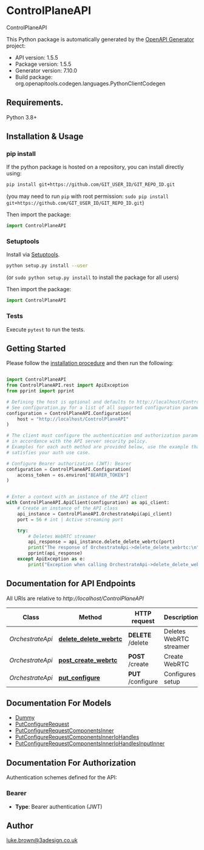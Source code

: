 # ControlPlaneAPI
ControlPlaneAPI

This Python package is automatically generated by the [OpenAPI Generator](https://openapi-generator.tech) project:

- API version: 1.5.5
- Package version: 1.5.5
- Generator version: 7.10.0
- Build package: org.openapitools.codegen.languages.PythonClientCodegen

## Requirements.

Python 3.8+

## Installation & Usage
### pip install

If the python package is hosted on a repository, you can install directly using:

```sh
pip install git+https://github.com/GIT_USER_ID/GIT_REPO_ID.git
```
(you may need to run `pip` with root permission: `sudo pip install git+https://github.com/GIT_USER_ID/GIT_REPO_ID.git`)

Then import the package:
```python
import ControlPlaneAPI
```

### Setuptools

Install via [Setuptools](http://pypi.python.org/pypi/setuptools).

```sh
python setup.py install --user
```
(or `sudo python setup.py install` to install the package for all users)

Then import the package:
```python
import ControlPlaneAPI
```

### Tests

Execute `pytest` to run the tests.

## Getting Started

Please follow the [installation procedure](#installation--usage) and then run the following:

```python

import ControlPlaneAPI
from ControlPlaneAPI.rest import ApiException
from pprint import pprint

# Defining the host is optional and defaults to http://localhost/ControlPlaneAPI
# See configuration.py for a list of all supported configuration parameters.
configuration = ControlPlaneAPI.Configuration(
    host = "http://localhost/ControlPlaneAPI"
)

# The client must configure the authentication and authorization parameters
# in accordance with the API server security policy.
# Examples for each auth method are provided below, use the example that
# satisfies your auth use case.

# Configure Bearer authorization (JWT): Bearer
configuration = ControlPlaneAPI.Configuration(
    access_token = os.environ["BEARER_TOKEN"]
)


# Enter a context with an instance of the API client
with ControlPlaneAPI.ApiClient(configuration) as api_client:
    # Create an instance of the API class
    api_instance = ControlPlaneAPI.OrchestrateApi(api_client)
    port = 56 # int | Active streaming port

    try:
        # Deletes WebRTC streamer
        api_response = api_instance.delete_delete_webrtc(port)
        print("The response of OrchestrateApi->delete_delete_webrtc:\n")
        pprint(api_response)
    except ApiException as e:
        print("Exception when calling OrchestrateApi->delete_delete_webrtc: %s\n" % e)

```

## Documentation for API Endpoints

All URIs are relative to *http://localhost/ControlPlaneAPI*

Class | Method | HTTP request | Description
------------ | ------------- | ------------- | -------------
*OrchestrateApi* | [**delete_delete_webrtc**](docs/OrchestrateApi.md#delete_delete_webrtc) | **DELETE** /delete | Deletes WebRTC streamer
*OrchestrateApi* | [**post_create_webrtc**](docs/OrchestrateApi.md#post_create_webrtc) | **POST** /create | Create WebRTC
*OrchestrateApi* | [**put_configure**](docs/OrchestrateApi.md#put_configure) | **PUT** /configure | Configures setup


## Documentation For Models

 - [Dummy](docs/Dummy.md)
 - [PutConfigureRequest](docs/PutConfigureRequest.md)
 - [PutConfigureRequestComponentsInner](docs/PutConfigureRequestComponentsInner.md)
 - [PutConfigureRequestComponentsInnerIoHandles](docs/PutConfigureRequestComponentsInnerIoHandles.md)
 - [PutConfigureRequestComponentsInnerIoHandlesInputInner](docs/PutConfigureRequestComponentsInnerIoHandlesInputInner.md)


<a id="documentation-for-authorization"></a>
## Documentation For Authorization


Authentication schemes defined for the API:
<a id="Bearer"></a>
### Bearer

- **Type**: Bearer authentication (JWT)


## Author

luke.brown@3adesign.co.uk


